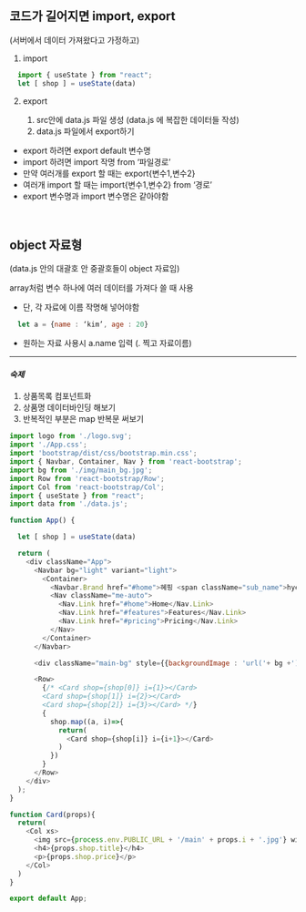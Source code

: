 ## 코드가 길어지면 import, export

(서버에서 데이터 가져왔다고 가정하고)

1) import

```javaScript
  import { useState } from "react";
  let [ shop ] = useState(data) 
```

2) export

    1. src안에 data.js 파일 생성 (data.js 에 복잡한 데이터들 작성)
    2. data.js 파일에서 export하기

- export 하려면 export default 변수명
- import 하려면 import 작명 from ‘파일경로’
- 만약 여러개를 export 할 때는 export{변수1,변수2}
- 여러개 import 할 때는 import{변수1,변수2} from ‘경로’
- export 변수명과 import 변수명은 같아야함

<br>

## object 자료형

(data.js 안의 대괄호 안 중괄호들이 object 자료임)

array처럼 변수 하나에 여러 데이터를 가져다 쓸 때 사용 
* 단, 각 자료에 이름 작명해 넣어야함

```javaScript
  let a = {name : ‘kim’, age : 20}
```

- 원하는 자료 사용시 a.name 입력 (. 찍고 자료이름)

-------------------------------------------

*<h4>숙제</h4>*

1. 상품목록 컴포넌트화
2. 상품명 데이터바인딩 해보기
3. 반복적인 부분은 map 반복문 써보기

```javaScript
import logo from './logo.svg';
import './App.css';
import 'bootstrap/dist/css/bootstrap.min.css';
import { Navbar, Container, Nav } from 'react-bootstrap';
import bg from './img/main_bg.jpg';
import Row from 'react-bootstrap/Row';
import Col from 'react-bootstrap/Col';
import { useState } from "react";
import data from './data.js';

function App() {

  let [ shop ] = useState(data)

  return (
    <div className="App">
      <Navbar bg="light" variant="light">
        <Container>
          <Navbar.Brand href="#home">혜핑 <span className="sub_name">hyeping</span></Navbar.Brand>
          <Nav className="me-auto">
            <Nav.Link href="#home">Home</Nav.Link>
            <Nav.Link href="#features">Features</Nav.Link>
            <Nav.Link href="#pricing">Pricing</Nav.Link>
          </Nav>
        </Container>
      </Navbar>

      <div className="main-bg" style={{backgroundImage : 'url('+ bg +')'}}></div>

      <Row>
        {/* <Card shop={shop[0]} i={1}></Card>
        <Card shop={shop[1]} i={2}></Card>
        <Card shop={shop[2]} i={3}></Card> */}
        {
          shop.map((a, i)=>{
            return(
              <Card shop={shop[i]} i={i+1}></Card>
            )
          })
        }
      </Row>
    </div>
  );
}

function Card(props){
  return(
    <Col xs>
      <img src={process.env.PUBLIC_URL + '/main' + props.i + '.jpg'} width="80%"></img>
      <h4>{props.shop.title}</h4>
      <p>{props.shop.price}</p>
    </Col>
  )
}

export default App;

```
